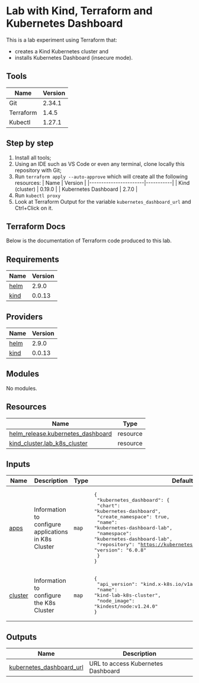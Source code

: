 # Lab with Kind, Terraform and Kubernetes Dashboard

This is a lab experiment using Terraform that:

- creates a Kind Kubernetes cluster and
- installs Kubernetes Dashboard (insecure mode).

## Tools

| Name      | Version   |
|-----------|-----------|
| Git       | 2.34.1    |
| Terraform | 1.4.5     |
| Kubectl   | 1.27.1    |

## Step by step

1. Install all tools;
2. Using an IDE such as VS Code or even any terminal, clone locally this repository with Git;
3. Run `terraform apply --auto-approve` which will create all the following resources:
    | Name                  | Version   |
    |-----------------------|-----------|
    | Kind (cluster)        | 0.19.0    |
    | Kubernetes Dashboard  | 2.7.0     |
4. Run `kubectl proxy`
5. Look at Terraform Output for the variable `kubernetes_dashboard_url` and Ctrl+Click on it.

## Terraform Docs

Below is the documentation of Terraform code produced to this lab.
<!-- BEGIN_TF_DOCS -->
## Requirements

| Name | Version |
|------|---------|
| <a name="requirement_helm"></a> [helm](#requirement\_helm) | 2.9.0 |
| <a name="requirement_kind"></a> [kind](#requirement\_kind) | 0.0.13 |

## Providers

| Name | Version |
|------|---------|
| <a name="provider_helm"></a> [helm](#provider\_helm) | 2.9.0 |
| <a name="provider_kind"></a> [kind](#provider\_kind) | 0.0.13 |

## Modules

No modules.

## Resources

| Name | Type |
|------|------|
| [helm_release.kubernetes_dashboard](https://registry.terraform.io/providers/hashicorp/helm/2.9.0/docs/resources/release) | resource |
| [kind_cluster.lab_k8s_cluster](https://registry.terraform.io/providers/tehcyx/kind/0.0.13/docs/resources/cluster) | resource |

## Inputs

| Name | Description | Type | Default | Required |
|------|-------------|------|---------|:--------:|
| <a name="input_apps"></a> [apps](#input\_apps) | Information to configure applications in K8s Cluster | `map` | <pre>{<br>  "kubernetes_dashboard": {<br>    "chart": "kubernetes-dashboard",<br>    "create_namespace": true,<br>    "name": "kubernetes-dashboard-lab",<br>    "namespace": "kubernetes-dashboard-lab",<br>    "repository": "https://kubernetes.github.io/dashboard/",<br>    "version": "6.0.8"<br>  }<br>}</pre> | no |
| <a name="input_cluster"></a> [cluster](#input\_cluster) | Information to configure the K8s Cluster | `map` | <pre>{<br>  "api_version": "kind.x-k8s.io/v1alpha4",<br>  "name": "kind-lab-k8s-cluster",<br>  "node_image": "kindest/node:v1.24.0"<br>}</pre> | no |

## Outputs

| Name | Description |
|------|-------------|
| <a name="output_kubernetes_dashboard_url"></a> [kubernetes\_dashboard\_url](#output\_kubernetes\_dashboard\_url) | URL to access Kubernetes Dashboard |
<!-- END_TF_DOCS -->